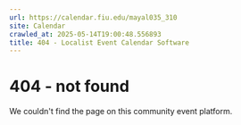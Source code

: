 ```yaml
---
url: https://calendar.fiu.edu/mayal035_310
site: Calendar
crawled_at: 2025-05-14T19:00:48.556893
title: 404 - Localist Event Calendar Software
---
```


# 404 - not found
We couldn't find the page on this community event platform.
